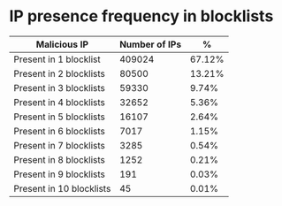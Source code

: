 # IP presence frequency in blocklists
| Malicious IP | Number of IPs | % |
|----|----|----|
| Present in 1 blocklist | 409024 | 67.12% |
| Present in 2 blocklists | 80500 | 13.21% |
| Present in 3 blocklists | 59330 | 9.74% |
| Present in 4 blocklists | 32652 | 5.36% |
| Present in 5 blocklists | 16107 | 2.64% |
| Present in 6 blocklists | 7017 | 1.15% |
| Present in 7 blocklists | 3285 | 0.54% |
| Present in 8 blocklists | 1252 | 0.21% |
| Present in 9 blocklists | 191 | 0.03% |
| Present in 10 blocklists | 45 | 0.01% |
